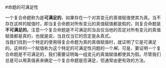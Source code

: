 #命题的可满足性


一个复合命题称为是**可满足的**，如果存在一个对其变元的真值赋值使其为真。当不存在这样的赋值时，即当复合命题对所有变元的真值赋值都是假的，则复合命题是**不可满足的**。注意一个复合命题是不可满足的当且仅当他的否定对所有变元的真值赋值都是真的，也就是说，当且仅当它的否定是永真式。  
当我们找到一个特定的使用得复合命题为真的真值赋值时，就证明了它是可满足的。这样的一个赋值称为这个特定的可满足性问题的一个*解*。可是，要证明一个复合命题是不可满足的，我们需要证明每一组变元的真值赋值都使其为假。尽管我们总是可以用真值表来确定一个复合命题是否满足，但通常由更有效的方法。

